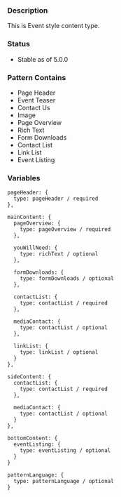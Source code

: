 ### Description
This is Event style content type.

### Status
* Stable as of 5.0.0

### Pattern Contains
* Page Header
* Event Teaser
* Contact Us
* Image
* Page Overview
* Rich Text
* Form Downloads
* Contact List
* Link List
* Event Listing

### Variables
~~~
pageHeader: {
  type: pageHeader / required
},

mainContent: {
  pageOverview: {
    type: pageOverview / required
  },

  youWillNeed: {
    type: richText / optional
  },

  formDownloads: {
    type: formDownloads / optional
  },

  contactList: {
    type: contactList / required
  },

  mediaContact: {
    type: contactList / optional
  },

  linkList: {
    type: linkList / optional
  }
},

sideContent: {
  contactList: {
    type: contactList / required
  },

  mediaContact: {
    type: contactList / optional
  }
},

bottomContent: {
  eventListing: {
    type: eventListing / optional
  }
}

patternLanguage: {
  type: patternLanguage / optional
}
~~~
